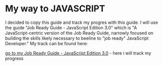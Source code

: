 # My way to JAVASCRIPT

I decided to copy this guide and track my progres with this guide. I will use the guide "Job Ready Guide - JavaScript Edition 3.0" which is "A JavaScript-centric version of the Job Ready Guide, narrowly focused on building the skills likely necessary to beeline to "job ready" JavaScript Developer." My track can be found here: 

[go to my Job Ready Guide - JavaScript Edition 3.0](./deprecated/job-ready-javascript-edition-3.0.md) - here i will track my progress
